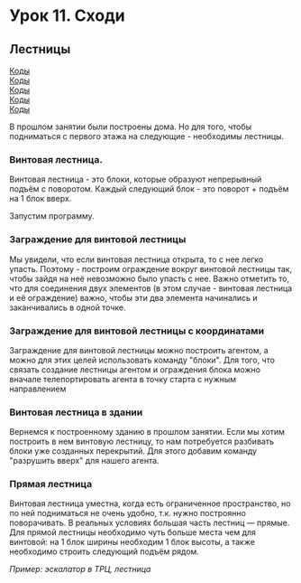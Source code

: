 # Урок 11. Сходи

## Лестницы

[Коды](https://github.com/mikh-maksi/minecraft-code/blob/main/builds/07builds_and_stairs.js)  
[Коды](https://github.com/mikh-maksi/minecraft-code/blob/main/builds/08_.js)  
[Коды](https://github.com/mikh-maksi/minecraft-code/blob/main/builds/line_stairs.js)  
[Коды](https://github.com/mikh-maksi/minecraft-code/blob/main/builds/line_stairs_n.js)  
[Коды](https://github.com/mikh-maksi/minecraft-code/blob/main/builds/shaft.js)

В прошлом занятии были построены дома. Но для того, чтобы подниматься с первого этажа на следующие - необходимы лестницы.

### Винтовая лестница.

Винтовая лестница - это блоки, которые образуют непрерывный подъём с поворотом. Каждый следующий блок - это поворот + подъём на 1 блок вверх.

Запустим программу.

### Заграждение для винтовой лестницы

Мы увидели, что если винтовая лестница открыта, то с нее легко упасть. Поэтому - построим ограждение вокруг винтовой лестницы так, чтобы зайдя на неё невозможно было упасть с нее. Важно отметить то, что для соединения двух элементов \(в этом случае - винтовая лестница и её ограждение\) важно, чтобы эти два элемента начинались и заканчивались в одной точке.

### Заграждение для винтовой лестницы с координатами

Заграждение для винтовой лестницы можно построить агентом, а можно для этих целей использовать команду "блоки". Для того, что связать создание лестницы агентом и ограждения блока можно вначале телепортировать агента в точку старта с нужным направлением

### Винтовая лестница в здании

Вернемся к построенному зданию в прошлом занятии. Если мы хотим построить в нем винтовую лестницу, то нам потребуется разбивать блоки уже созданных перекрытий. Для этого добавим команду "разрушить вверх" для нашего агента.

### Прямая лестница

Винтовая лестница уместна, когда есть ограниченное пространство, но по ней подниматься не очень удобно, т.к. нужно построянно поворачивать. В реальных условиях большая часть лестниц — прямые.  
Для прямой лестницы необходимо чуть больше места чем для винтовой: на 1 блок ширины необходим 1 блок высоты, а также необходимо строить следующий подъём рядом.

_Пример: эскалатор в ТРЦ, лестница_

